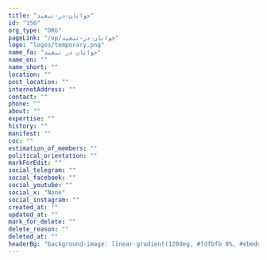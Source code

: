 ```yaml
---
title: "جوانان-در-تبعید"
id: "156"
org_type: "ORG"
pageLink: "/op/جوانان-در-تبعید"
logo: "logos/temporary.png"
name_fa: "جوانان در تبعید"
name_en: ""
name_short: ""
location: ""
post_location: ""
internetAddress: ""
contact: ""
phone: ""
about: ""
expertise: ""
history: ""
manifest: ""
coc: ""
estimation_of_members: ""
political_orientation: ""
markForEdit: ""
social_telegram: ""
social_facebook: ""
social_youtube: ""
social_x: "None"
social_instagram: ""
created_at: ""
updated_at: ""
mark_for_delete: ""
delete_reason: ""
deleted_at: ""
headerBg: "background-image: linear-gradient(120deg, #fdfbfb 0%, #ebedee 100%);"
---
```


